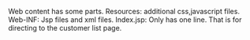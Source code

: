 Web content has some parts. Resources: additional css,javascript files. Web-INF: Jsp files and xml files.
Index.jsp: Only has one line. That is for directing to the customer list page.
